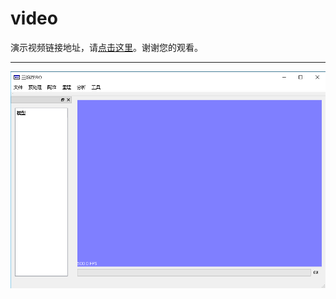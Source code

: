 # video
演示视频链接地址，请[点击这里](http://v.youku.com/v_show/id_XMTg3NjQxNjk1Mg==.html
)。谢谢您的观看。
*******
![](https://github.com/bozhicheng91/pictures/blob/master/zero/zero-picture.png?raw=true)
